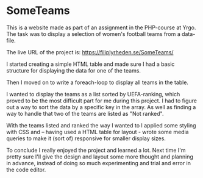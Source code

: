 # SomeTeams

This is a website made as part of an assignment in the PHP-course at Yrgo. The task was to display a selection of women's football teams from a data-file.

The live URL of the project is: https://filiplyrheden.se/SomeTeams/

I started creating a simple HTML table and made sure I had a basic structure for displaying the data for one of the teams. 

Then I moved on to write a foreach-loop to display all teams in the table.

I wanted to display the teams as a list sorted by UEFA-ranking, which proved to be the most difficult part for me during this project. I had to figure out a way to sort the data by a specific key in the array. As well as finding a way to handle that two of the teams are listed as "Not ranked". 

With the teams listed and ranked the way I wanted to I applied some styling with CSS and – having used a HTML table for layout - wrote some media queries to make it (sort of) responsive for smaller display sizes. 

To conclude I really enjoyed the project and learned a lot. Next time I'm pretty sure I'll give the design and layout some more thought and planning in advance, instead of doing so much experimenting and trial and error in the code editor.